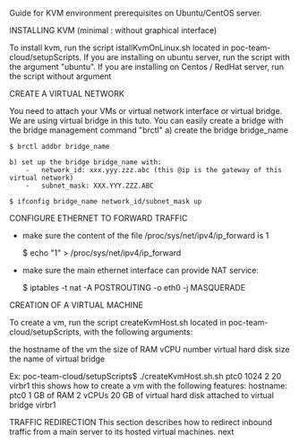 Guide for KVM environment prerequisites on Ubuntu/CentOS server.
 
 INSTALLING KVM (minimal : without graphical interface)
 
To install kvm, run the script istallKvmOnLinux.sh located in poc-team-cloud/setupScripts.
If you are installing on ubuntu server, run the script with the argument "ubuntu".
If you are installing on Centos / RedHat server, run the script without argument
 
CREATE A VIRTUAL NETWORK
 
You need to attach your VMs or virtual network interface or virtual bridge. We are using virtual bridge in this tuto. You can easily create a bridge with the bridge management command "brctl" 
	a) create the bridge bridge_name
 
	$ brctl addbr bridge_name
 
	b) set up the bridge bridge_name with:
		-	network_id: xxx.yyy.zzz.abc (this @ip is the gateway of this virtual network)
		-	subnet_mask: XXX.YYY.ZZZ.ABC
 
	$ ifconfig bridge_name network_id/subnet_mask up
 
CONFIGURE ETHERNET TO FORWARD TRAFFIC
 
- make sure the content of the file /proc/sys/net/ipv4/ip_forward is 1
 
	 $ echo "1" > /proc/sys/net/ipv4/ip_forward
 
 
- make sure the main ethernet interface can provide NAT service:
 
	$  iptables -t nat -A POSTROUTING -o eth0 -j MASQUERADE
 
CREATION OF A VIRTUAL MACHINE
 
To create a vm, run the script createKvmHost.sh located in poc-team-cloud/setupScripts, with the following arguments:
 
the hostname of the vm
the size of RAM
vCPU number
virtual hard disk size
the name of virtual bridge
 
Ex: poc-team-cloud/setupScripts$ ./createKvmHost.sh.sh ptc0 1024 2 20 virbr1
this shows how to create a vm with the following features:
hostname: ptc0
1 GB of RAM
2 vCPUs
20 GB of virtual hard disk 
attached to virtual bridge virbr1
 
TRAFFIC REDIRECTION
This section describes how to redirect inbound traffic from a main server to its hosted virtual machines.
next
